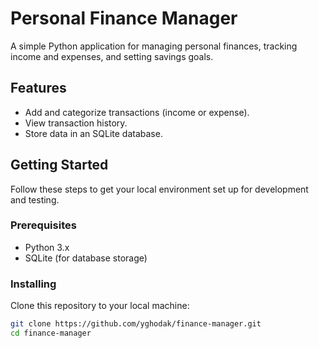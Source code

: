 # Personal Finance Manager

A simple Python application for managing personal finances, tracking income and expenses, and setting savings goals.

## Features

- Add and categorize transactions (income or expense).
- View transaction history.
- Store data in an SQLite database.

## Getting Started

Follow these steps to get your local environment set up for development and testing.

### Prerequisites

- Python 3.x
- SQLite (for database storage)

### Installing

Clone this repository to your local machine:

```bash
git clone https://github.com/yghodak/finance-manager.git
cd finance-manager
